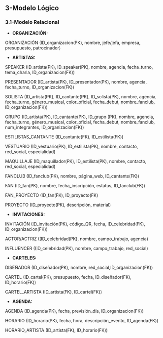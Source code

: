 ## 3-Modelo Lógico
### 3.1-Modelo Relacional

- **ORGANIZACIÓN:**

ORGANIZACIÓN (ID_organizacion(PK), nombre, jefe/jefa, empresa, presupuesto, patrocinador)

- **ARTISTAS:**

SPEAKER (ID_artista(PK), ID_speaker(PK), nombre, agencia, fecha_turno, tema_charla, ID_organizacion(FK))

PRESENTADOR (ID_artista(PK), ID_presentador(PK), nombre, agencia, fecha_turno, ID_organizacion(FK))

SOLISTA (ID_artista(PK), ID_cantante(PK), ID_solista(PK), nombre, agencia, fecha_turno, género_musical, color_oficial, fecha_debut, nombre_fanclub, ID_organizacion(FK))

GRUPO (ID_artista(PK), ID_cantante(PK), ID_grupo (PK), nombre, agencia, fecha_turno, género_musical, color_oficial, fecha_debut, nombre_fanclub, num_integrantes, ID_organizacion(FK))

ESTILISTAS_CANTANTE (ID_cantante(FK), ID_estilista(FK))

VESTUARIO (ID_vestuario(PK), ID_estilista(PK), nombre, contacto, red_social, especialidad)

MAQUILLAJE (ID_maquillador(PK), ID_estilista(PK), nombre, contacto, red_social, especialidad)

FANCLUB (ID_fanclub(PK), nombre, página_web, ID_cantante(FK))

FAN (ID_fan(PK), nombre, fecha_inscripción, estatus, ID_fanclub(FK))

FAN_PROYECTO (ID_fan(FK), ID_proyecto(FK)

PROYECTO (ID_proyecto(PK), descripción, material)

- **INVITACIONES:**

INVITACIÓN (ID_invitación(PK), código_QR, fecha, ID_celebridad(FK), ID_organizacion(FK))

ACTOR/ACTRIZ ((ID_celebridad(PK), nombre, campo_trabajo, agencia)

INFLUENCER ((ID_celebridad(PK), nombre, campo_trabajo, red_social)

- **CARTELES:**

DISEÑADOR (ID_diseñador(PK), nombre, red_social,ID_organizacion(FK))

CARTEL (ID_cartel(PK), presupuesto, fecha, ID_diseñador(FK), ID_horario(FK))

CARTEL_ARTISTA (ID_artista(FK), ID_cartel(FK))

- **AGENDA:**

AGENDA (ID_agenda(PK), fecha, previsión_día, ID_organizacion(FK))

HORARIO (ID_horario(PK), fecha, hora, descripción_evento, ID_agenda(FK))

HORARIO_ARTISTA (ID_artista(FK), ID_horario(FK))
